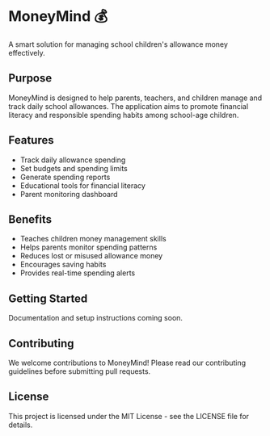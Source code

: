 # MoneyMind 💰

A smart solution for managing school children's allowance money effectively.

## Purpose

MoneyMind is designed to help parents, teachers, and children manage and track daily school allowances. The application aims to promote financial literacy and responsible spending habits among school-age children.

## Features

- Track daily allowance spending
- Set budgets and spending limits
- Generate spending reports
- Educational tools for financial literacy
- Parent monitoring dashboard

## Benefits

- Teaches children money management skills
- Helps parents monitor spending patterns
- Reduces lost or misused allowance money
- Encourages saving habits
- Provides real-time spending alerts

## Getting Started

Documentation and setup instructions coming soon.

## Contributing

We welcome contributions to MoneyMind! Please read our contributing guidelines before submitting pull requests.

## License

This project is licensed under the MIT License - see the LICENSE file for details.
